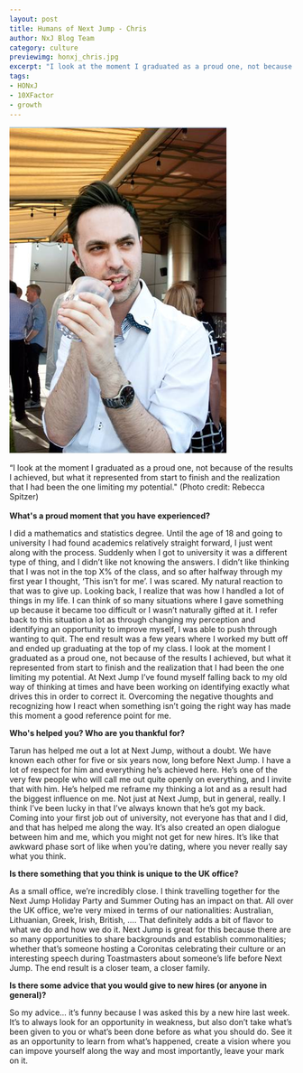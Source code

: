 ```yaml
---
layout: post
title: Humans of Next Jump - Chris
author: NxJ Blog Team
category: culture
previewimg: honxj_chris.jpg
excerpt: "I look at the moment I graduated as a proud one, not because of the results I achieved, but what it represented from start to finish and the realization that I had been the one limiting my potential."
tags:
- HONxJ
- 10XFactor
- growth
---
```


![Chris](/images/honxj_chris.jpg)

<div class="imgSubtitle">“I look at the moment I graduated as a proud one, not because of the results I achieved, but what it represented from start to finish and the realization that I had been the one limiting my potential." (Photo credit: Rebecca Spitzer)</div>
<br/>
<b>What's a proud moment that you have experienced?</b>
 
I did a mathematics and statistics degree. Until the age of 18 and going to university I had found academics relatively straight forward, I just went along with the process. Suddenly when I got to university it was a different type of thing, and I didn’t like not knowing the answers. I didn’t like thinking that I was not in the top X% of the class, and so after halfway through my first year I thought, ‘This isn’t for me’. I was scared. My natural reaction to that was to give up. Looking back, I realize that was how I handled a lot of things in my life. I can think of so many situations where I gave something up because it became too difficult or I wasn’t naturally gifted at it. I refer back to this situation a lot as through changing my perception and identifying an opportunity to improve myself, I was able to push through wanting to quit. The end result was a few years where I worked my butt off and ended up graduating at the top of my class. I look at the moment I graduated as a proud one, not because of the results I achieved, but what it represented from start to finish and the realization that I had been the one limiting my potential. At Next Jump I’ve found myself falling back to my old way of thinking at times and have been working on identifying exactly what drives this in order to correct it. Overcoming the negative thoughts and recognizing how I react when something isn’t going the right way has made this moment a good reference point for me.
 
<b>Who's helped you? Who are you thankful for?</b>
 
Tarun has helped me out a lot at Next Jump, without a doubt. We have known each other for five or six years now, long before Next Jump. I have a lot of respect for him and everything he’s achieved here. He’s one of the very few people who will call me out quite openly on everything, and I invite that with him. He’s helped me reframe my thinking a lot and as a result had the biggest influence on me. Not just at Next Jump, but in general, really. I think I’ve been lucky in that I’ve always known that he’s got my back. Coming into your first job out of university, not everyone has that and I did, and that has helped me along the way. It’s also created an open dialogue between him and me, which you might not get for new hires. It’s like that awkward phase sort of like when you’re dating, where you never really say what you think.
 
<b>Is there something that you think is unique to the UK office?</b>
 
As a small office, we’re incredibly close. I think travelling together for the Next Jump Holiday Party and Summer Outing has an impact on that. All over the UK office, we’re very mixed in terms of our nationalities: Australian, Lithuanian, Greek, Irish, British, …. That definitely adds a bit of flavor to what we do and how we do it. Next Jump is great for this because there are so many opportunities to share backgrounds and establish commonalities; whether that’s someone hosting a Coronitas celebrating their culture or an interesting speech during Toastmasters about someone’s life before Next Jump. The end result is a closer team, a closer family.
 
<b>Is there some advice that you would give to new hires (or anyone in general)?</b>
 
So my advice… it’s funny because I was asked this by a new hire last week. It’s to always look for an opportunity in weakness, but also don’t take what’s been given to you or what’s been done before as what you should do. See it as an opportunity to learn from what’s happened, create a vision where you can impove yourself along the way and most importantly, leave your mark on it.

